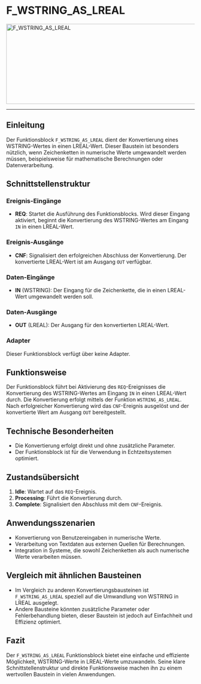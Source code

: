 # F_WSTRING_AS_LREAL

<img width="1491" height="214" alt="F_WSTRING_AS_LREAL" src="https://github.com/user-attachments/assets/b9ea26e0-7746-451f-944c-2f89290dd9c1" />

* * * * * * * * * *
## Einleitung
Der Funktionsblock `F_WSTRING_AS_LREAL` dient der Konvertierung eines WSTRING-Wertes in einen LREAL-Wert. Dieser Baustein ist besonders nützlich, wenn Zeichenketten in numerische Werte umgewandelt werden müssen, beispielsweise für mathematische Berechnungen oder Datenverarbeitung.

## Schnittstellenstruktur

### **Ereignis-Eingänge**
- **REQ**: Startet die Ausführung des Funktionsblocks. Wird dieser Eingang aktiviert, beginnt die Konvertierung des WSTRING-Wertes am Eingang `IN` in einen LREAL-Wert.

### **Ereignis-Ausgänge**
- **CNF**: Signalisiert den erfolgreichen Abschluss der Konvertierung. Der konvertierte LREAL-Wert ist am Ausgang `OUT` verfügbar.

### **Daten-Eingänge**
- **IN** (WSTRING): Der Eingang für die Zeichenkette, die in einen LREAL-Wert umgewandelt werden soll.

### **Daten-Ausgänge**
- **OUT** (LREAL): Der Ausgang für den konvertierten LREAL-Wert.

### **Adapter**
Dieser Funktionsblock verfügt über keine Adapter.

## Funktionsweise
Der Funktionsblock führt bei Aktivierung des `REQ`-Ereignisses die Konvertierung des WSTRING-Wertes am Eingang `IN` in einen LREAL-Wert durch. Die Konvertierung erfolgt mittels der Funktion `WSTRING_AS_LREAL`. Nach erfolgreicher Konvertierung wird das `CNF`-Ereignis ausgelöst und der konvertierte Wert am Ausgang `OUT` bereitgestellt.

## Technische Besonderheiten
- Die Konvertierung erfolgt direkt und ohne zusätzliche Parameter.
- Der Funktionsblock ist für die Verwendung in Echtzeitsystemen optimiert.

## Zustandsübersicht
1. **Idle**: Wartet auf das `REQ`-Ereignis.
2. **Processing**: Führt die Konvertierung durch.
3. **Complete**: Signalisiert den Abschluss mit dem `CNF`-Ereignis.

## Anwendungsszenarien
- Konvertierung von Benutzereingaben in numerische Werte.
- Verarbeitung von Textdaten aus externen Quellen für Berechnungen.
- Integration in Systeme, die sowohl Zeichenketten als auch numerische Werte verarbeiten müssen.

## Vergleich mit ähnlichen Bausteinen
- Im Vergleich zu anderen Konvertierungsbausteinen ist `F_WSTRING_AS_LREAL` speziell auf die Umwandlung von WSTRING in LREAL ausgelegt.
- Andere Bausteine könnten zusätzliche Parameter oder Fehlerbehandlung bieten, dieser Baustein ist jedoch auf Einfachheit und Effizienz optimiert.

## Fazit
Der `F_WSTRING_AS_LREAL` Funktionsblock bietet eine einfache und effiziente Möglichkeit, WSTRING-Werte in LREAL-Werte umzuwandeln. Seine klare Schnittstellenstruktur und direkte Funktionsweise machen ihn zu einem wertvollen Baustein in vielen Anwendungen.
